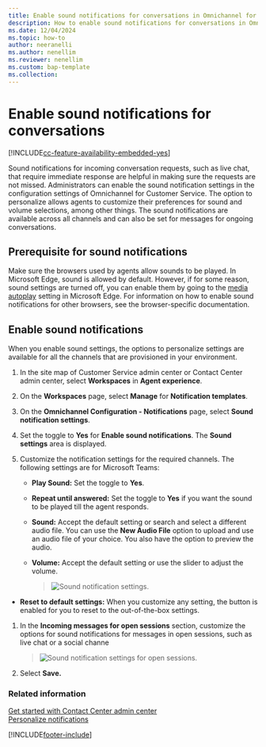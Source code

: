 ```yaml
---
title: Enable sound notifications for conversations in Omnichannel for Customer Service
description: How to enable sound notifications for conversations in Omnichannel for Customer Service.
ms.date: 12/04/2024
ms.topic: how-to
author: neeranelli
ms.author: nenellim
ms.reviewer: nenellim
ms.custom: bap-template
ms.collection:
---
```


# Enable sound notifications for conversations

[!INCLUDE[cc-feature-availability-embedded-yes](../../includes/cc-feature-availability-embedded-yes.md)]

Sound notifications for incoming conversation requests, such as live chat, that require immediate response are helpful in making sure the requests are not missed. Administrators can enable the sound notification settings in the configuration settings of Omnichannel for Customer Service. The option to personalize allows agents to customize their preferences for sound and volume selections, among other things. The sound notifications are available across all channels and can also be set for messages for ongoing conversations.

## Prerequisite for sound notifications

Make sure the browsers used by agents allow sounds to be played. In Microsoft Edge, sound is allowed by default. However, if for some reason, sound settings are turned off, you can enable them by going to the [media autoplay](edge://settings/content/mediaAutoplay) setting in Microsoft Edge. For information on how to enable sound notifications for other browsers, see the browser-specific documentation.

## Enable sound notifications

When you enable sound settings, the options to personalize settings are available for all the channels that are provisioned in your environment.

1. In the site map of Customer Service admin center or Contact Center admin center, select **Workspaces** in **Agent experience**.

1. On the **Workspaces** page, select **Manage** for **Notification templates**.

1. On the **Omnichannel Configuration - Notifications** page, select **Sound notification settings**.

1. Set the toggle to **Yes** for **Enable sound notifications**. The **Sound settings** area is displayed.

1. Customize the notification settings for the required channels. The following settings are for Microsoft Teams:

   - **Play Sound:** Set the toggle to **Yes**.
   - **Repeat until answered:** Set the toggle to **Yes** if you want the sound to be played till the agent responds.
   - **Sound:** Accept the default setting or search and select a different audio file. You can use the **New Audio File** option to upload and use an audio file of your choice. You also have the option to preview the audio.
   - **Volume:** Accept the default setting or use the slider to adjust the volume.

     > ![Sound notification settings.](../media/sound-notification-settings.png "Sound notification settings")
  
  - **Reset to default settings:** When you customize any setting, the button is enabled for you to reset to the out-of-the-box settings.

1. In the **Incoming messages for open sessions** section, customize the options for sound notifications for messages in open sessions, such as live chat or a social channe

    > ![Sound notification settings for open sessions.](../media/sound-notification-open-session.png "Sound notification settings for open sessions")

1. Select **Save.**

### Related information

[Get started with Contact Center admin center](../implement/cs-admin-center.md)  
[Personalize notifications](../use/oc-personalize-sound-notifications.md)  


[!INCLUDE[footer-include](../../includes/footer-banner.md)]
